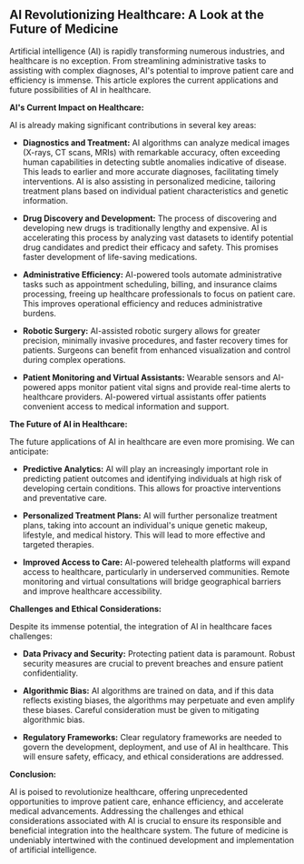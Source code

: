 ## AI Revolutionizing Healthcare: A Look at the Future of Medicine

Artificial intelligence (AI) is rapidly transforming numerous industries, and healthcare is no exception.  From streamlining administrative tasks to assisting with complex diagnoses, AI's potential to improve patient care and efficiency is immense.  This article explores the current applications and future possibilities of AI in healthcare.

**AI's Current Impact on Healthcare:**

AI is already making significant contributions in several key areas:

* **Diagnostics and Treatment:** AI algorithms can analyze medical images (X-rays, CT scans, MRIs) with remarkable accuracy, often exceeding human capabilities in detecting subtle anomalies indicative of disease. This leads to earlier and more accurate diagnoses, facilitating timely interventions.  AI is also assisting in personalized medicine, tailoring treatment plans based on individual patient characteristics and genetic information.

* **Drug Discovery and Development:** The process of discovering and developing new drugs is traditionally lengthy and expensive. AI is accelerating this process by analyzing vast datasets to identify potential drug candidates and predict their efficacy and safety. This promises faster development of life-saving medications.

* **Administrative Efficiency:**  AI-powered tools automate administrative tasks such as appointment scheduling, billing, and insurance claims processing, freeing up healthcare professionals to focus on patient care.  This improves operational efficiency and reduces administrative burdens.

* **Robotic Surgery:**  AI-assisted robotic surgery allows for greater precision, minimally invasive procedures, and faster recovery times for patients.  Surgeons can benefit from enhanced visualization and control during complex operations.

* **Patient Monitoring and Virtual Assistants:** Wearable sensors and AI-powered apps monitor patient vital signs and provide real-time alerts to healthcare providers.  AI-powered virtual assistants offer patients convenient access to medical information and support.


**The Future of AI in Healthcare:**

The future applications of AI in healthcare are even more promising.  We can anticipate:

* **Predictive Analytics:**  AI will play an increasingly important role in predicting patient outcomes and identifying individuals at high risk of developing certain conditions. This allows for proactive interventions and preventative care.

* **Personalized Treatment Plans:**  AI will further personalize treatment plans, taking into account an individual's unique genetic makeup, lifestyle, and medical history.  This will lead to more effective and targeted therapies.

* **Improved Access to Care:**  AI-powered telehealth platforms will expand access to healthcare, particularly in underserved communities.  Remote monitoring and virtual consultations will bridge geographical barriers and improve healthcare accessibility.


**Challenges and Ethical Considerations:**

Despite its immense potential, the integration of AI in healthcare faces challenges:

* **Data Privacy and Security:**  Protecting patient data is paramount. Robust security measures are crucial to prevent breaches and ensure patient confidentiality.

* **Algorithmic Bias:** AI algorithms are trained on data, and if this data reflects existing biases, the algorithms may perpetuate and even amplify these biases.  Careful consideration must be given to mitigating algorithmic bias.

* **Regulatory Frameworks:**  Clear regulatory frameworks are needed to govern the development, deployment, and use of AI in healthcare.  This will ensure safety, efficacy, and ethical considerations are addressed.


**Conclusion:**

AI is poised to revolutionize healthcare, offering unprecedented opportunities to improve patient care, enhance efficiency, and accelerate medical advancements.  Addressing the challenges and ethical considerations associated with AI is crucial to ensure its responsible and beneficial integration into the healthcare system.  The future of medicine is undeniably intertwined with the continued development and implementation of artificial intelligence.